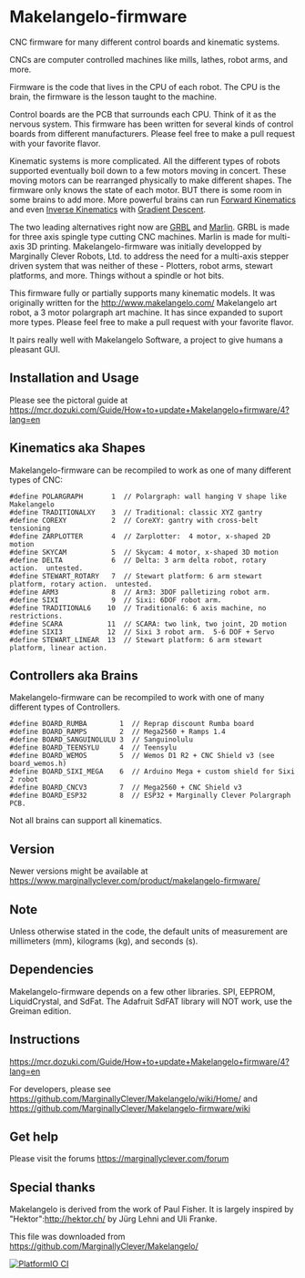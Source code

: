 # Makelangelo-firmware #

CNC firmware for many different control boards and kinematic systems.

CNCs are computer controlled machines like mills, lathes, robot arms, and more.

Firmware is the code that lives in the CPU of each robot.  The CPU is the brain, the firmware is the lesson taught to the machine.

Control boards are the PCB that surrounds each CPU.  Think of it as the nervous system.  This firmware has been written for several kinds of control boards from different manufacturers.  Please feel free to make a pull request with your favorite flavor.

Kinematic systems is more complicated.  All the different types of robots supported eventually boil down to a few motors moving in concert.  These moving motors can be rearranged physically to make different shapes.  The firmware only knows the state of each motor.  BUT there is some room in some brains to add more.  More powerful brains can run [Forward Kinematics](https://en.wikipedia.org/wiki/Forward_kinematics) and even [Inverse Kinematics](https://en.wikipedia.org/wiki/Inverse_kinematics) with [Gradient Descent](https://www.marginallyclever.com/2020/04/gradient-descent-inverse-kinematics-for-6dof-robot-arms/).

The two leading alternatives right now are [GRBL](https://github.com/gnea/grbl) and [Marlin](https://marlinfw.org/).  GRBL is made for three axis spingle type cutting CNC machines.  Marlin is made for multi-axis 3D printing.  Makelangelo-firmware was initially developped by Marginally Clever Robots, Ltd. to address the need for a multi-axis stepper driven system that was neither of these - Plotters, robot arms, stewart platforms, and more.  Things without a spindle or hot bits.

This firmware fully or partially supports many kinematic models.  It was originally written for the http://www.makelangelo.com/ Makelangelo art robot, a 3 motor polargraph art machine.  It has since expanded to suport more types.  Please feel free to make a pull request with your favorite flavor.

It pairs really well with Makelangelo Software, a project to give humans a pleasant GUI.

## Installation and Usage ##

Please see the pictoral guide at https://mcr.dozuki.com/Guide/How+to+update+Makelangelo+firmware/4?lang=en

## Kinematics aka Shapes ##

Makelangelo-firmware can be recompiled to work as one of many different types of CNC:

```
#define POLARGRAPH       1  // Polargraph: wall hanging V shape like Makelangelo
#define TRADITIONALXY    3  // Traditional: classic XYZ gantry
#define COREXY           2  // CoreXY: gantry with cross-belt tensioning
#define ZARPLOTTER       4  // Zarplotter:  4 motor, x-shaped 2D motion
#define SKYCAM           5  // Skycam: 4 motor, x-shaped 3D motion
#define DELTA            6  // Delta: 3 arm delta robot, rotary action.  untested.
#define STEWART_ROTARY   7  // Stewart platform: 6 arm stewart platform, rotary action.  untested.
#define ARM3             8  // Arm3: 3DOF palletizing robot arm.
#define SIXI             9  // Sixi: 6DOF robot arm.
#define TRADITIONAL6    10  // Traditional6: 6 axis machine, no restrictions.
#define SCARA           11  // SCARA: two link, two joint, 2D motion
#define SIXI3           12  // Sixi 3 robot arm.  5-6 DOF + Servo
#define STEWART_LINEAR  13  // Stewart platform: 6 arm stewart platform, linear action.
```

## Controllers aka Brains ##

Makelangelo-firmware can be recompiled to work with one of many different types of Controllers.

```
#define BOARD_RUMBA        1  // Reprap discount Rumba board
#define BOARD_RAMPS        2  // Mega2560 + Ramps 1.4
#define BOARD_SANGUINOLULU 3  // Sanguinolulu
#define BOARD_TEENSYLU     4  // Teensylu
#define BOARD_WEMOS        5  // Wemos D1 R2 + CNC Shield v3 (see board_wemos.h)
#define BOARD_SIXI_MEGA    6  // Arduino Mega + custom shield for Sixi 2 robot
#define BOARD_CNCV3        7  // Mega2560 + CNC Shield v3
#define BOARD_ESP32        8  // ESP32 + Marginally Clever Polargraph PCB.
```

Not all brains can support all kinematics.

## Version ##

Newer versions might be available at https://www.marginallyclever.com/product/makelangelo-firmware/

## Note ##

Unless otherwise stated in the code, the default units of measurement are millimeters (mm), kilograms (kg), and seconds (s).

## Dependencies ##

Makelangelo-firmware depends on a few other libraries.  SPI, EEPROM, LiquidCrystal, and SdFat.  The Adafruit SdFAT library will NOT work, use the Greiman edition.

## Instructions ##

https://mcr.dozuki.com/Guide/How+to+update+Makelangelo+firmware/4?lang=en

For developers, please see https://github.com/MarginallyClever/Makelangelo/wiki/Home/ and https://github.com/MarginallyClever/Makelangelo-firmware/wiki

## Get help ##

Please visit the forums
https://marginallyclever.com/forum

## Special thanks ##

Makelangelo is derived from the work of Paul Fisher.  It is largely inspired by "Hektor":http://hektor.ch/ by Jürg Lehni and Uli Franke.

This file was downloaded from https://github.com/MarginallyClever/Makelangelo/

[![PlatformIO CI](https://github.com/MarginallyClever/Makelangelo-firmware/actions/workflows/main.yml/badge.svg)](https://github.com/MarginallyClever/Makelangelo-firmware/actions/workflows/main.yml)
